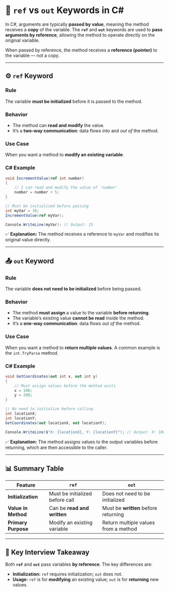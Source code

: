 # 🔁 `ref` vs `out` Keywords in C#

In C#, arguments are typically **passed by value**, meaning the method receives a **copy** of the variable.
The **`ref`** and **`out`** keywords are used to **pass arguments by reference**, allowing the method to operate directly on the original variable.

When passed by reference, the method receives a **reference (pointer)** to the variable — not a copy.

---

## ⚙️ `ref` Keyword

### **Rule**

The variable **must be initialized** before it is passed to the method.

### **Behavior**

* The method can **read and modify** the value.
* It’s a **two-way communication**: data flows *into* and *out of* the method.

### **Use Case**

When you want a method to **modify an existing variable**.

### **C# Example**

```csharp
void IncrementValue(ref int number)
{
    // I can read and modify the value of 'number'
    number = number + 5; 
}

// Must be initialized before passing
int myVar = 10; 
IncrementValue(ref myVar); 

Console.WriteLine(myVar); // Output: 15
```

✅ **Explanation:**
The method receives a reference to `myVar` and modifies its original value directly.

---

## 📤 `out` Keyword

### **Rule**

The variable **does not need to be initialized** before being passed.

### **Behavior**

* The method **must assign** a value to the variable **before returning**.
* The variable’s existing value **cannot be read** inside the method.
* It’s a **one-way communication**: data flows *out of* the method.

### **Use Case**

When you want a method to **return multiple values**.
A common example is the `int.TryParse` method.

### **C# Example**

```csharp
void GetCoordinates(out int x, out int y)
{
    // Must assign values before the method exits
    x = 100;
    y = 200;
}

// No need to initialize before calling
int locationX; 
int locationY;
GetCoordinates(out locationX, out locationY);

Console.WriteLine($"X: {locationX}, Y: {locationY}"); // Output: X: 100, Y: 200
```

✅ **Explanation:**
The method assigns values to the output variables before returning, which are then accessible to the caller.

---

## 📊 Summary Table

| **Feature**         | **`ref`**                       | **`out`**                            |
| ------------------- | ------------------------------- | ------------------------------------ |
| **Initialization**  | Must be initialized before call | Does not need to be initialized      |
| **Value in Method** | Can be **read and written**     | Must be **written** before returning |
| **Primary Purpose** | Modify an existing variable     | Return multiple values from a method |

---

## 🧠 Key Interview Takeaway

Both **`ref`** and **`out`** pass variables **by reference**.
The key differences are:

* **Initialization:** `ref` requires initialization; `out` does not.
* **Usage:** `ref` is for **modifying** an existing value; `out` is for **returning** new values.
